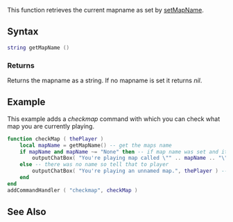This function retrieves the current mapname as set by [setMapName](/docs/setMapName.md "wikilink").

Syntax
------

``` lua
string getMapName ()
```

### Returns

Returns the mapname as a string. If no mapname is set it returns *nil*.

Example
-------

This example adds a *checkmap* command with which you can check what map you are currently playing.

``` lua
function checkMap ( thePlayer )
    local mapName = getMapName() -- get the maps name
    if mapName and mapName ~= "None" then -- if map name was set and it isn't "None" (default map name)
        outputChatBox( "You're playing map called \"" .. mapName .. "\"", thePlayer ) -- print out the map name
    else -- there was no name so tell that to player
        outputChatBox( "You're playing an unnamed map.", thePlayer ) -- print out the message
    end
end
addCommandHandler ( "checkmap", checkMap )
```

See Also
--------
